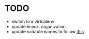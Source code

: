 # TODO
* switch to a virtualenv
* update import organization
* update variable names to follow [this](http://flask.pocoo.org/docs/0.12/styleguide/#naming-conventions)
